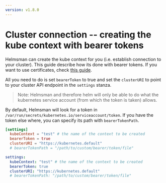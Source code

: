 ```yaml
---
version: v1.8.0
---
```


# Cluster connection -- creating the kube context with bearer tokens

Helmsman can create the kube context for you (i.e. establish connection to your cluster). This guide describe how its done with bearer tokens. If you want to use certificates, check [this guide](creating_kube_context_with_certs.md).

All you need to do is set `bearerToken` to true and set the `clusterURI` to point to your cluster API endpoint in the `settings` stanza.

> Note: Helmsman and therefore helm will only be able to do what the kubernetes service account (from which the token is taken) allows.

By default, Helmsman will look for a token in `/var/run/secrets/kubernetes.io/serviceaccount/token`. If you have the token else where, you can specify its path with `bearerTokenPath`.

```toml
[settings]
  kubeContext = "test" # the name of the context to be created
  bearerToken = true
  clusterURI = "https://kubernetes.default"
  # bearerTokenPath = "/path/to/custom/bearer/token/file"
```

```yaml
settings:
  kubeContext: "test" # the name of the context to be created
  bearerToken: true
  clusterURI: "https://kubernetes.default"
  # bearerTokenPath: "/path/to/custom/bearer/token/file"
```
